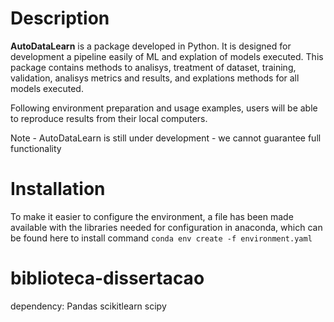 # Description

**AutoDataLearn**  is a package developed in Python. It is designed for development a pipeline easily of ML and explation of models executed. This package contains methods to analisys, treatment of dataset, training, validation, analisys metrics and results, and explations methods for all models executed.

Following environment preparation and usage examples, users will be able to reproduce results from their local computers.

Note - AutoDataLearn is still under development - we cannot guarantee full functionality

# Installation

To make it easier to configure the environment, a file has been made available with the libraries needed for configuration in anaconda, which can be found here
to install command `conda env create -f environment.yaml`
# biblioteca-dissertacao
dependency:
Pandas
scikitlearn
scipy

